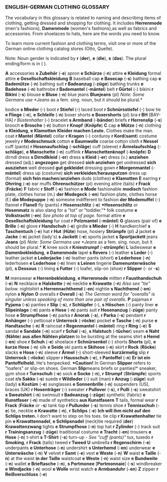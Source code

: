 ### ENGLISH-GERMAN CLOTHING GLOSSARY

The vocabulary in this glossary is related to naming and describing items of clothing, getting dressed and shopping for clothing. It includes **Herrenmode** (men's fashions), **Damenmode** (women's fashions),as well as fabrics and accessories. From shoelaces to hats, here are the words you need to know.

To learn more current fashion and clothing terms, visit one or more of the German online clothing catalog stores (Otto, Quelle).

Note: Noun gender is indicated by **r** (**der**), **e** (**die**), **s** (**das**). The plural ending/form is in ( ).

**A**
accessories  **s Zubehör** (-**e**)
apron  **e Schürze** (-**n**)
attire  **e Kleidung**
  formal attire  **e Gesellschaftskleidung**
**B**
baseball cap  **e Basecap** (-**s**)
bathing cap  **e Bademütze** (-**n**)
bathing suit  **r Badeanzug** (-**züge**)
bathing trunks  **e Badehose** (-**n**)
bathrobe  **r Bademantel** (-**mäntel**)
belt  **r Gürtel** (-)
bikini  **r Bikini** (-**s**)
blouse  **e Bluse** (-**n**)
blue jeans  **Bluejeans** (pl)
  *Note: Some Germans use \**Jeans** as a fem. sing. noun, but it should be plural.*

bodice  **s Mieder** (-)
boot  **r Stiefel** (-)
  laced boot  **r Schnürsstiefel** (-)
bow tie  **e Fliege** (-**n**), **e Schleife** (-**n**)
boxer shorts  **e Boxershorts** (pl)
bra  **r BH** [BAY-HA] *r Büstenhalter* (-)
bracelet  **s Armband** (-**bänder**)
briefs  **r Herrenslip** (-**s**)
brooch  **e Brosche** (-**n**)
button  **r Knopf** (**Knöpfe**)
**C**
cap  **e Mütze** (-**n**)
clothing  **e Kleidung**, **e Klamotten**
  **Kleider machen Leute.**
  Clothes make the man.
coat  **r Mantel** (**Mäntel**)
collar  **r Kragen** (-)
corduroy  **r Kord**(**samt**)
costume jewelry  **r Modeschmuck**
cotton  **e Baumwolle**
   coarse cotton cloth  **r Nessel**
cuff (pants)  **r Hosenaufschlag** (-**schläge**)
cuff (sleeve)  **r Ärmelaufschlag** (-**schläge**), **e Manschette** (-**n**)
cufflink  **r Manschettenknopf** (-**knöpfe**)
**D**
dirndl dress  **s Dirndlkleid** (-**er**)
dress  **s Kleid** (-**er**)
dress (v.)  **anziehen**
   dressed (adj.)   **angezogen**
   get dressed   **sich anziehen**
   get undressed   **sich ausziehen**
   well dressed   **gut gekleidet**
dressing gown  **r Morgenmantel** (-**mäntel**)
dress up (costume)  **sich verkleiden**/**herausputzen**
dress up (formal)  **sich fein machen**/**anziehen**
duds (clothes)  **e Klamotten**
**E**
earring  **r Ohrring** (-**e**)
ear muffs  **Ohrenschützer** (pl)
evening attire (tails)  **r Frack** (**Fräcke**)
**F**
fabric  **r Stoff** (-**e**)
fashion  **e Mode**
fashionable  **modisch**
fashion plate, clothes horse (m.)
  **der Modegeck** (-**en**)
fashion plate, clothes horse (f.)
  **die Modepuppe** (-**n**)
​    someone indifferent to fashion **der Modemuffel** (-)
flannel  **r Flanell**
fly (pants)  **r Hosenschlitz** (-**e**)
  **\*Hosenschlitz** or **Hosenmatz** is also slang for a "tot" or "toddler."*
folk costume  **e Volkstracht** (-**en**)
  *See photo at top of page.*
formal attire  **e Gesellschaftskleidung**
fur coat  **r Pelzmantel** (-**mäntel**)
**G**
glasses (pair of)  **e Brille** (-**n**)
glove  **r Handschuh** (-**e**)
girdle  **s Mieder** (-)
**H**
handkerchief  **s Taschentuch** (-**e**)
hat  **r Hut** (**Hüte**)
hose, hosiery  **Strümpfe** (pl)
**J**
jacket  **e Jacke** (-**n**)
jacket (lady's)  **s Jackett** (-**e**)
  sports jacket  **s Sportjackett**
jeans  **Jeans** (pl)
  *Note: Some Germans use \**Jeans** as a fem. sing. noun, but it should be plural.*
**K**
knee sock  **r Kniestrumpf** (-**strümpfe**)
**L**
ladieswear  **e Damenbekleidung**, **e Damenmode**
lapel  **s Revers** (-)
leather  **s Leder** (-)
leather jacket  **e Lederjacke** (-**n**)
leather pants (short)  **e Lederhose** (-**n**)
lederhosen  **e Lederhose** (-**n**)
linen  **s Leinen**
lingerie  **Damenunterwäsche** (pl),
  **s Dessous** (-)
lining  **s Futter** (-)
loafer, slip-on (shoe)  **r Slipper** (- or -**s**)

**M**
menswear  **e Herrenbekleidung**, **e Herrenmode**
mitten  **r Fausthandschuh** (-**e**)
**N**
necklace  **e Halskette** (-**n**)
necktie  **e Krawatte** (-**n**) *Also see "tie" below.*
nightshirt  **s Herrennachthemd** (-**en**)
nightie  **s Nachthemd** (-**en**)
nylon  **s Nylon**
**O**
overalls  **r Overall** (-**s**)
  *The German word for "overalls" is singular unless speaking of more than one pair of overalls.*
**P**
pajamas  **r Pyjama** (-**s**)
panties  **r Slip** (-**s**), **r Schlüpfer** (-), **s Höschen** (-)
  panty liner  **e Slipeinlage** (-**n**)
pants  **e Hose** (-**n**)
pants suit  **r Hosenanzug** (-**züge**)
panty hose  **e Strumpfhose** (-**n**)
parka  **r Anorak** (-**s**), **r Parka** (-**s**)
pendant  **r Anhänger** (-)
petticoat  **r Unterrock** (-**röcke**)
pocket  **e Tasche** (-**n**)
purse  **e Handtasche** (-**n**)
**R**
raincoat  **r Regenmantel** (-**mäntel**)
ring  **r Ring** (-**e**)
**S**
sandal  **e Sandale** (-**n**)
scarf  **r Schal** (-**s**), **s Halstuch** (-**tücher**)
seam  **e Naht** (**Nähte**)
  **aus allen Nähten platzen**
  to be bursting at the seams
shirt  **s Hemd** (-**en**)
shoe  **r Schuh** (-**e**)
shoelace  **r Schnürsenkel** (-)
shorts  **Shorts** (pl), **e kurze Hose** (-**n**)
silk  **e Seide**
ski pants  **e Skihose** (-**n**)
skirt  **r Rock** (**Röcke**)
slacks  **e Hose** (-**n**)
sleeve  **r Ärmel** (-)
  short-sleeved  **kurzärmelig**
slip  **r Unterrock** (-**röcke**)
slipper  **r Hausschuh** (-**e**), **r Pantoffel** (-**n**)
  **Er ist ein Pantoffelheld.**
  He's henpecked.
  **\*Caution!** In German **Slipper** refers to "loafers" or slip-on shoes. German **Slip**means briefs or panties!*
sneaker, gym shoe  **r Turnschuh** (-**e**)
sock  **e Socke** (-**n**), **r Strumpf** (**Strümpfe**)
sports coat  **r/s Sakko** (-**s**)
suede  **r Wildleder** (-)
suit (man)  **r Anzug** (-**züge**)
suit (lady)  **s Kostüm** (-**e**)
sunglasses  **e Sonnenbrille** (-**n**)
suspenders (US), braces (UK)  **r Hosenträger** (-)
sweater  **r Pullover** (-**s**), **r Pulli** (-**s**)
sweatshirt  **s Sweatshirt** (-**n**)
swimsuit  **r Badeanzug** (-**züge**)
synthetic (fabric)  **e Kunstfaser** (-**n**)
  made of synthetics **aus Kunstfasern**
**T**
tails, formal wear  **r Frack** (**Fräcke** or -**s**)
tank top  **r Pullunder** (-**s**)
tennis shoe  **r Tennisschuh** (-**e**)
tie, necktie  **e Krawatte** (-**n**), **r Schlips** (-**e**)
  **Ich will ihm nicht auf den Schlips treten.**
  I don't want to step on his toes.
tie clip  **r Krawattenhalter**
tie pin  **e Krawattennadel**, **e Schlipsnadel**
   (neck)tie required  (**der**) **Krawattenzwang**
tights  **e Strumpfhose** (-**n**)
top hat  **r Zylinder** (-)
track suit  **r Trainingsanzug** (-**züge**)
traditional costume  **e Tracht** (-**en**)
trousers  **e Hose** (-**n**)
t-shirt  **s T-Shirt** (-**s**)
turn-up - *See "cuff (pants)"*
tux, tuxedo  **r Smoking**, **r Frack** (tails)
tweed  **r Tweed**
**U**
umbrella  **r Regenschirm** (-**e**)
underpants  **e Unterhose** (-**n**)
undershirt  **s Unterhemd** (-**en**)
underwear  **e Unterwäsche** (-**n**)
**V**
velvet  **r Samt** (-**e**)
vest  **e Weste** (-**n**)
**W**
waist  **e Taille** (-**n**)
  at the waist  **in der Taille**
waistcoat  **e Weste** (-**n**)
waist size  **e Bundweite** (-**n**)
wallet  **e Brieftasche** (-**n**), **s Portmonee** [**Portmonnaie**] (-**s**)
windbreaker  **e Windjacke** (-**n**)
wool  **e Wolle**
wrist watch  **e Armbanduhr** (-**en**)
**Z**
zipper  **r Reißverschluss** (-**e**)